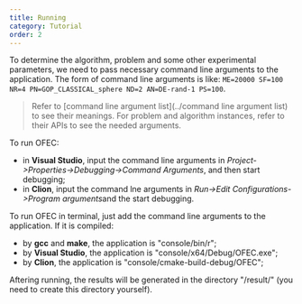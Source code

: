 ```yaml
---
title: Running
category: Tutorial
order: 2
---
```


To determine the algorithm, problem and some other experimental parameters, we need to pass necessary command line arguments to the application. The form of command line arguments is like: 
`ME=20000 SF=100 NR=4 PN=GOP_CLASSICAL_sphere ND=2 AN=DE-rand-1 PS=100`.

>Refer to [command line argument list](../command line argument list) to see their meanings.
For problem and algorithm instances, refer to their APIs to see the needed arguments.

To run OFEC:
- in **Visual Studio**, input the command line arguments in *Project->Properties->Debugging->Command Arguments*, and then start debugging;
- in **Clion**, input the command lne arguments in *Run->Edit Configurations->Program arguments*and the start debugging. 

To run OFEC in terminal, just add the command line arguments to the application. If it is compiled:
- by **gcc** and **make**, the application is "console/bin/r";
- by **Visual Studio**, the application is "console/x64/Debug/OFEC.exe";
- by **Clion**, the application is "console/cmake-build-debug/OFEC";

Aftering running, the results will be generated in the directory "/result/" (you need to create this directory yourself). 